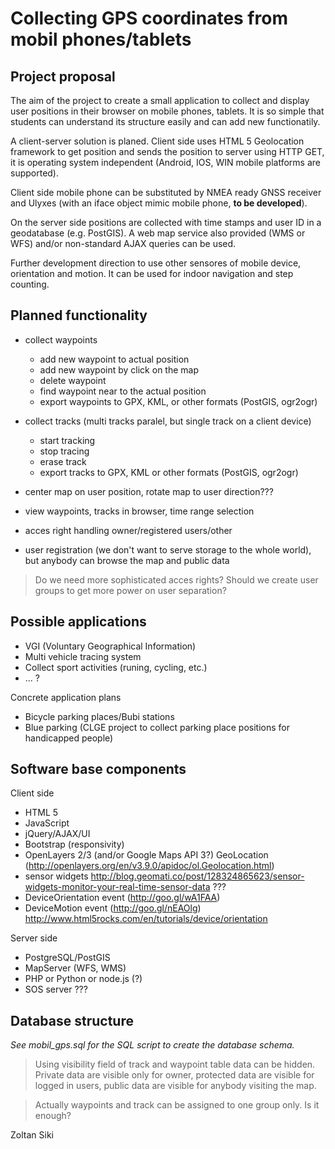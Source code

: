 Collecting GPS coordinates from mobil phones/tablets
================================================================================

Project proposal
--------------------------------------------------------------------------------

The aim of the project to create a small application to collect and
display user positions in their browser on mobile phones, tablets.
It is so simple that students can understand its structure easily and can add 
new functionatily.

A client-server solution is planed. Client side uses HTML 5 Geolocation 
framework to get position and sends the position to server using HTTP GET, 
it is operating system independent (Android, IOS, WIN mobile platforms are
supported).

Client side mobile phone can be substituted by NMEA ready GNSS receiver and
Ulyxes (with an iface object mimic mobile phone, **to be developed**).

On the server side positions are collected with time stamps and user ID in a 
geodatabase (e.g. PostGIS). A web map service also provided (WMS or WFS) and/or 
non-standard AJAX queries can be used.

Further development direction to use other sensores of mobile device, orientation 
and motion. It can be used for indoor navigation and step counting.

Planned functionality
--------------------------------------------------------------------------------

* collect waypoints

  * add new waypoint to actual position
  * add new waypoint by click on the map
  * delete waypoint
  * find waypoint near to the actual position
  * export waypoints to GPX, KML, or other formats (PostGIS, ogr2ogr)

* collect tracks (multi tracks paralel, but single track on a client device)

  * start tracking
  * stop tracing
  * erase track
  * export tracks to GPX, KML or other formats (PostGIS, ogr2ogr)

* center map on user position, rotate map to user direction???
* view waypoints, tracks in browser, time range selection
* acces right handling owner/registered users/other
* user registration (we don't want to serve storage to the whole world), but
  anybody can browse the map and public data

> Do we need more sophisticated acces rights?
> Should we create user groups to get more power on user separation?

Possible applications
--------------------------------------------------------------------------------

* VGI (Voluntary Geographical Information)
* Multi vehicle tracing system
* Collect sport activities (runing, cycling, etc.)
* ... ?

Concrete application plans

* Bicycle parking places/Bubi stations
* Blue parking (CLGE project to collect parking place positions for handicapped people)

Software base components
--------------------------------------------------------------------------------

Client side

* HTML 5
* JavaScript
* jQuery/AJAX/UI
* Bootstrap (responsivity)
* OpenLayers 2/3 (and/or Google Maps API 3?) GeoLocation (http://openlayers.org/en/v3.9.0/apidoc/ol.Geolocation.html)
* sensor widgets http://blog.geomati.co/post/128324865623/sensor-widgets-monitor-your-real-time-sensor-data ???
* DeviceOrientation event (http://goo.gl/wA1FAA)
* DeviceMotion event (http://goo.gl/nEAOlg) http://www.html5rocks.com/en/tutorials/device/orientation

Server side

* PostgreSQL/PostGIS
* MapServer (WFS, WMS)
* PHP or Python or node.js (?)
* SOS server ???

Database structure
--------------------------------------------------------------------------------

*See mobil_gps.sql for the SQL script to create the database schema.*

> Using visibility field of track and waypoint table data can be hidden. 
> Private data are visible only for owner,
> protected data are visible for logged in users, public data are visible for
> anybody visiting the map.

> Actually waypoints and track can be assigned to one group only.
> Is it enough?

Zoltan Siki
